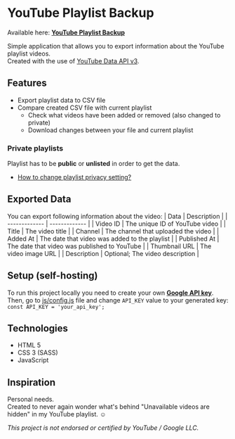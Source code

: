# YouTube Playlist Backup

Available here:
[**YouTube Playlist Backup**](https://jolantahuba.github.io/YT-Backup/)

Simple application that allows you to export information about the YouTube playlist videos.  
Created with the use of [YouTube Data API v3](https://developers.google.com/youtube/v3).

## Features
- Export playlist data to CSV file
- Compare created CSV file with current playlist
  - Check what videos have been added or removed (also changed to private)
  - Download changes between your file and current playlist

### Private playlists

Playlist has to be **public** or **unlisted** in order to get the data.  
- [How to change playlist privacy setting?](https://support.google.com/youtube/answer/3127309?hl=en)

## Exported Data
You can export following information about the video:
| Data  | Description |
| ------------- | ------------- |
| Video ID  | The unique ID of YouTube video  |
| Title  | The video title  |
| Channel  |  The channel that uploaded the video |
| Added At  | The date that video was added to the playlist  |
| Published At  | The date that video was published to YouTube  |
| Thumbnail URL  | The video image URL  |
| Description  | Optional; The video description  |

## Setup (self-hosting)
To run this project locally you need to create your own [**Google API key**](https://cloud.google.com/docs/authentication/api-keys#creating_an_api_key).  
Then, go to [js/config.js](https://github.com/jolantahuba/YT-Backup/blob/192c1de2aecd48a1f699adee499f9afa664890aa/js/config.js#L1) file and change `API_KEY` value to your generated key:  
`const API_KEY = 'your_api_key';`

## Technologies
- HTML 5
- CSS 3 (SASS)
- JavaScript

## Inspiration
Personal needs.  
Created to never again wonder what's behind "Unavailable videos are hidden" in my YouTube playlist. :relaxed:

*This project is not endorsed or certified by YouTube / Google LLC.*
